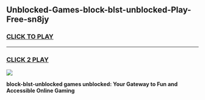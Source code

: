 
## Unblocked-Games-block-blst-unblocked-Play-Free-sn8jy
<h3>
<a href="https://premium76.site?title=block-blst-unblocked&ref=23A">CLICK TO PLAY</a></h3>
<hr>

<h3>
<a href="https://premium76.site?title=block-blst-unblocked&ref=23A">CLICK 2 PLAY</a>
  
</h3>

<a href="https://premium76.site?title=block-blst-unblocked&ref=23A"><img src="https://clearcache.store/games.png"></a>


**block-blst-unblocked games unblocked: Your Gateway to Fun and Accessible Online Gaming**
